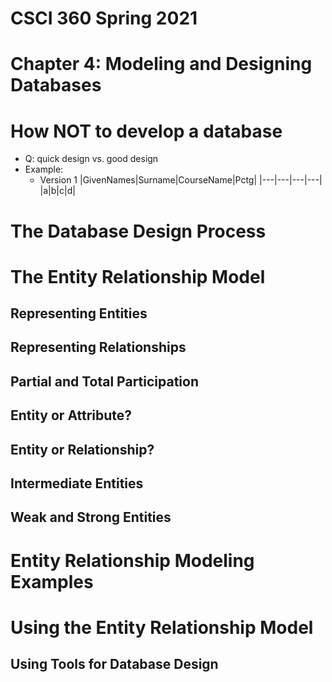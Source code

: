 # CSCI 360 Spring 2021
# Chapter 4: Modeling and Designing Databases
# How NOT to develop a database
+ Q: quick design vs. good design
+ Example:
  - Version 1
  |GivenNames|Surname|CourseName|Pctg|
  |---|---|---|---|
  |a|b|c|d|
# The Database Design Process
# The Entity Relationship Model
## Representing Entities
## Representing Relationships
## Partial and Total Participation
## Entity or Attribute?
## Entity or Relationship?
## Intermediate Entities
## Weak and Strong Entities
# Entity Relationship Modeling Examples
# Using the Entity Relationship Model
## Using Tools for Database Design
